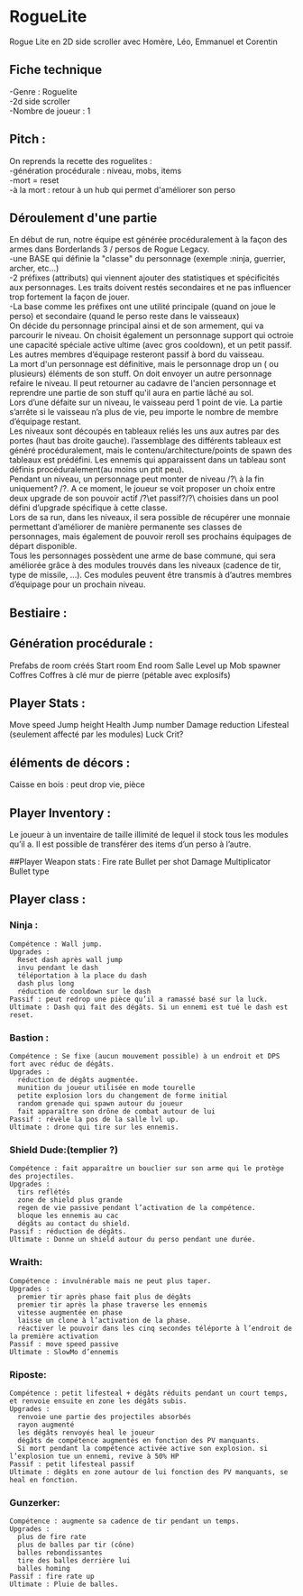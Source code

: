 # RogueLite
Rogue Lite en 2D side scroller avec Homère, Léo, Emmanuel et Corentin
 
## Fiche technique
  -Genre : Roguelite<br>
  -2d side scroller<br>
  -Nombre de joueur : 1<br>
## Pitch :
  On reprends la recette des roguelites :<br>
      -génération procédurale : niveau, mobs, items<br>
      -mort = reset<br>
      -à la mort : retour à un hub qui permet d'améliorer son perso<br>
  
## Déroulement d'une partie	
   En début de run, notre équipe est générée procéduralement à la façon des armes dans Borderlands 3 / persos de Rogue Legacy.<br>
    -une BASE qui définie la "classe" du personnage (exemple :ninja, guerrier, archer, etc…)<br>
    -2 préfixes (attributs) qui viennent ajouter des statistiques et spécificités aux personnages. Les traits doivent restés secondaires et ne pas influencer trop fortement la façon de jouer.<br>
    -La base comme les préfixes ont une utilité principale (quand on joue le perso) et secondaire (quand le perso reste dans le vaisseaux)<br>
  On décide du personnage principal ainsi et de son armement, qui va parcourir le niveau. On choisit également un personnage support qui octroie une capacité spéciale active ultime (avec gros cooldown), et un petit passif. Les autres membres d’équipage resteront passif à bord du vaisseau.<br>
  La mort d'un personnage est définitive, mais le personnage drop un ( ou plusieurs) éléments de son stuff.
  On doit envoyer un autre personnage refaire le niveau. Il peut retourner au cadavre de l'ancien personnage et reprendre une partie de son stuff qu'il aura en partie lâché au sol.<br>
  Lors d’une défaite sur un niveau, le vaisseau perd 1 point de vie. La partie s’arrête si le vaisseau n’a plus de vie, peu importe le nombre de membre d’équipage restant.<br>
  Les niveaux sont découpés en tableaux reliés les uns aux autres par des portes (haut bas droite gauche). l’assemblage des différents tableaux est généré procéduralement, mais le contenu/architecture/points de spawn des tableaux est prédéfini. Les ennemis qui apparaissent dans un tableau sont définis procéduralement(au moins un ptit peu).<br>
  Pendant un niveau, un personnage peut monter de niveau /?\ à la fin uniquement? /?\. A ce moment, le joueur se voit proposer un choix entre deux upgrade de son pouvoir actif /?\et passif?/?\ choisies dans un pool défini d’upgrade spécifique à cette classe.<br>
  Lors de sa run, dans les niveaux, il sera possible de récupérer une monnaie permettant d’améliorer de manière permanente ses classes de personnages, mais également de pouvoir reroll ses prochains équipages de départ disponible.<br>
  Tous les personnages possèdent une arme de base commune, qui sera améliorée grâce à des modules trouvés dans les niveaux (cadence de tir, type de missile, …). Ces modules peuvent être transmis à d’autres membres d’équipage pour un prochain niveau.<br>

## Bestiaire :

## Génération procédurale :
  Prefabs de room créés
  Start room
  End room
  Salle Level up
  Mob spawner
  Coffres
  Coffres à clé
  mur de pierre (pétable avec explosifs)

## Player Stats :
  Move speed
  Jump height
  Health
  Jump number
  Damage reduction
  Lifesteal (seulement affecté par les modules)
  Luck
  Crit?
## éléments de décors :
Caisse en bois : peut drop vie, pièce

## Player Inventory :
Le joueur à un inventaire de taille illimité de lequel il stock tous les modules qu’il a. Il est possible de transférer des items d’un perso à l’autre.

##Player Weapon stats :
  Fire rate
  Bullet per shot
  Damage Multiplicator
  Bullet type
## Player class :
  ### Ninja :
    Compétence : Wall jump.
    Upgrades :
      Reset dash après wall jump
      invu pendant le dash
      téléportation à la place du dash
      dash plus long
      réduction de cooldown sur le dash
    Passif : peut redrop une pièce qu’il a ramassé basé sur la luck.
    Ultimate : Dash qui fait des dégâts. Si un ennemi est tué le dash est reset.

  ### Bastion :
    Compétence : Se fixe (aucun mouvement possible) à un endroit et DPS fort avec réduc de dégâts.
    Upgrades :
      réduction de dégâts augmentée.
      munition du joueur utilisée en mode tourelle
      petite explosion lors du changement de forme initial
      random grenade qui spawn autour du joueur
      fait apparaître son drône de combat autour de lui
    Passif : révèle la pos de la salle lvl up.
    Ultimate : drone qui tire sur les ennemis.
    
  ### Shield Dude:(templier ?)
    Compétence : fait apparaître un bouclier sur son arme qui le protège des projectiles.
    Upgrades :
      tirs reflétés
      zone de shield plus grande
      regen de vie passive pendant l’activation de la compétence.
      bloque les ennemis au cac
      dégâts au contact du shield.
    Passif : réduction de dégâts.
    Ultimate : Donne un shield autour du perso pendant une durée.

  ### Wraith:
    Compétence : invulnérable mais ne peut plus taper.
    Upgrades :
      premier tir après phase fait plus de dégâts
      premier tir après la phase traverse les ennemis
      vitesse augmentée en phase
      laisse un clone à l’activation de la phase.
      réactiver le pouvoir dans les cinq secondes téléporte à l’endroit de la première activation
    Passif : move speed passive
    Ultimate : SlowMo d’ennemis

  ### Riposte:
    Compétence : petit lifesteal + dégâts réduits pendant un court temps, et renvoie ensuite en zone les dégâts subis.
    Upgrades : 
      renvoie une partie des projectiles absorbés
      rayon augmenté
      les dégâts renvoyés heal le joueur
      dégâts de compétence augmentés en fonction des PV manquants.
      Si mort pendant la compétence activée active son explosion. si l’explosion tue un ennemi, revive à 50% HP
    Passif : petit lifesteal passif
    Ultimate : dégâts en zone autour de lui fonction des PV manquants, se heal en fonction.

  ### Gunzerker:
    Compétence : augmente sa cadence de tir pendant un temps.
    Upgrades : 
      plus de fire rate
      plus de balles par tir (cône)
      balles rebondissantes
      tire des balles derrière lui
      balles homing
    Passif : fire rate up
    Ultimate : Pluie de balles.

